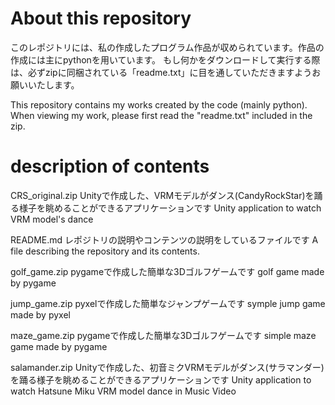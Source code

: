 # About this repository
このレポジトリには、私の作成したプログラム作品が収められています。作品の作成には主にpythonを用いています。
もし何かをダウンロードして実行する際は、必ずzipに同梱されている「readme.txt」に目を通していただきますようお願いいたします。

This repository contains my works created by the code (mainly python).
When viewing my work, please first read the "readme.txt" included in the zip.

# description of contents

CRS_original.zip 
Unityで作成した、VRMモデルがダンス(CandyRockStar)を踊る様子を眺めることができるアプリケーションです
Unity application to watch VRM model's dance

README.md
レポジトリの説明やコンテンツの説明をしているファイルです
A file describing the repository and its contents.

golf_game.zip
pygameで作成した簡単な3Dゴルフゲームです
golf game made by pygame

jump_game.zip
pyxelで作成した簡単なジャンプゲームです
symple jump game made by pyxel

maze_game.zip
pygameで作成した簡単な3Dゴルフゲームです
simple maze game made by pygame

salamander.zip
Unityで作成した、初音ミクVRMモデルがダンス(サラマンダー)を踊る様子を眺めることができるアプリケーションです
Unity application to watch Hatsune Miku VRM model dance in Music Video
